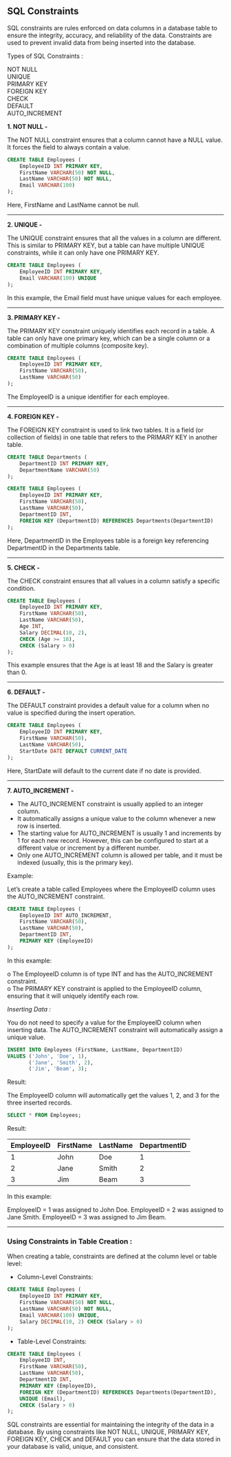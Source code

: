 ## SQL Constraints

SQL constraints are rules enforced on data columns in a database table to ensure the integrity, accuracy, and reliability of the data. Constraints are used to prevent invalid data from being inserted into the database.

Types of SQL Constraints :

NOT NULL <br>
UNIQUE <br>
PRIMARY KEY <br>
FOREIGN KEY <br>
CHECK <br>
DEFAULT <br>
AUTO_INCREMENT<BR>

**1. NOT NULL -**

The NOT NULL constraint ensures that a column cannot have a NULL value. It forces the field to always contain a value.
```sql
CREATE TABLE Employees (
    EmployeeID INT PRIMARY KEY,
    FirstName VARCHAR(50) NOT NULL,
    LastName VARCHAR(50) NOT NULL,
    Email VARCHAR(100)
);
```
Here, FirstName and LastName cannot be null.
<hr/>

**2. UNIQUE -**

The UNIQUE constraint ensures that all the values in a column are different. This is similar to PRIMARY KEY, but a table can have multiple UNIQUE constraints, while it can only have one PRIMARY KEY.

```sql
CREATE TABLE Employees (
    EmployeeID INT PRIMARY KEY,
    Email VARCHAR(100) UNIQUE
);
```
In this example, the Email field must have unique values for each employee.
<hr/>

**3. PRIMARY KEY -**

The PRIMARY KEY constraint uniquely identifies each record in a table. A table can only have one primary key, which can be a single column or a combination of multiple columns (composite key).

```sql
CREATE TABLE Employees (
    EmployeeID INT PRIMARY KEY,
    FirstName VARCHAR(50),
    LastName VARCHAR(50)
);
```
The EmployeeID is a unique identifier for each employee.
<hr/>

**4. FOREIGN KEY -**

The FOREIGN KEY constraint is used to link two tables. It is a field (or collection of fields) in one table that refers to the PRIMARY KEY in another table.
```sql
CREATE TABLE Departments (
    DepartmentID INT PRIMARY KEY,
    DepartmentName VARCHAR(50)
);

CREATE TABLE Employees (
    EmployeeID INT PRIMARY KEY,
    FirstName VARCHAR(50),
    LastName VARCHAR(50),
    DepartmentID INT,
    FOREIGN KEY (DepartmentID) REFERENCES Departments(DepartmentID)
);
```
Here, DepartmentID in the Employees table is a foreign key referencing DepartmentID in the Departments table.
<hr/>

**5. CHECK -**

The CHECK constraint ensures that all values in a column satisfy a specific condition.
```sql
CREATE TABLE Employees (
    EmployeeID INT PRIMARY KEY,
    FirstName VARCHAR(50),
    LastName VARCHAR(50),
    Age INT,
    Salary DECIMAL(10, 2),
    CHECK (Age >= 18),
    CHECK (Salary > 0)
);
```
This example ensures that the Age is at least 18 and the Salary is greater than 0.
<hr/>

**6. DEFAULT -**

The DEFAULT constraint provides a default value for a column when no value is specified during the insert operation.
```sql
CREATE TABLE Employees (
    EmployeeID INT PRIMARY KEY,
    FirstName VARCHAR(50),
    LastName VARCHAR(50),
    StartDate DATE DEFAULT CURRENT_DATE
);
```
Here, StartDate will default to the current date if no date is provided.

<hr/>

**7. AUTO_INCREMENT -**

- The AUTO_INCREMENT constraint is usually applied to an integer column.<br>
- It automatically assigns a unique value to the column whenever a new row is inserted.<br>
- The starting value for AUTO_INCREMENT is usually 1 and increments by 1 for each new record. However, this can be configured to start at a different value or increment by a different number.<br>
- Only one AUTO_INCREMENT column is allowed per table, and it must be indexed (usually, this is the primary key).<br>

Example:

Let’s create a table called Employees where the EmployeeID column uses the AUTO_INCREMENT constraint.

```sql
CREATE TABLE Employees (
    EmployeeID INT AUTO_INCREMENT,
    FirstName VARCHAR(50),
    LastName VARCHAR(50),
    DepartmentID INT,
    PRIMARY KEY (EmployeeID)
);
```
In this example:

o The EmployeeID column is of type INT and has the AUTO_INCREMENT constraint.<br>
o The PRIMARY KEY constraint is applied to the EmployeeID column, ensuring that it will uniquely identify each row.

*Inserting Data :*

You do not need to specify a value for the EmployeeID column when inserting data. The AUTO_INCREMENT constraint will automatically assign a unique value.

```sql
INSERT INTO Employees (FirstName, LastName, DepartmentID)
VALUES ('John', 'Doe', 1),
       ('Jane', 'Smith', 2),
       ('Jim', 'Beam', 3);
```

Result:

The EmployeeID column will automatically get the values 1, 2, and 3 for the three inserted records.
```sql
SELECT * FROM Employees;
```

Result:

|EmployeeID|FirstName|	LastName |DepartmentID|
|----------|---------|-----------|------------|
|1         |	 John|	Doe	     |1           |
|2         |	 Jane|	Smith    |	2         |
|3         |	 Jim |Beam	     |3           |

In this example:

EmployeeID = 1 was assigned to John Doe.
EmployeeID = 2 was assigned to Jane Smith.
EmployeeID = 3 was assigned to Jim Beam.

<hr/>

### Using Constraints in Table Creation :

When creating a table, constraints are defined at the column level or table level:

- Column-Level Constraints:

```sql
CREATE TABLE Employees (
    EmployeeID INT PRIMARY KEY,
    FirstName VARCHAR(50) NOT NULL,
    LastName VARCHAR(50) NOT NULL,
    Email VARCHAR(100) UNIQUE,
    Salary DECIMAL(10, 2) CHECK (Salary > 0)
);
```

- Table-Level Constraints:

```sql
CREATE TABLE Employees (
    EmployeeID INT,
    FirstName VARCHAR(50),
    LastName VARCHAR(50),
    DepartmentID INT,
    PRIMARY KEY (EmployeeID),
    FOREIGN KEY (DepartmentID) REFERENCES Departments(DepartmentID),
    UNIQUE (Email),
    CHECK (Salary > 0)
);
```

SQL constraints are essential for maintaining the integrity of the data in a database. By using constraints like NOT NULL, UNIQUE, PRIMARY KEY, FOREIGN KEY, CHECK and DEFAULT you can ensure that the data stored in your database is valid, unique, and consistent.